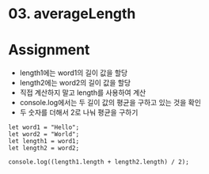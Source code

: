 # 03. averageLength

# Assignment

- length1에는 word1의 길이 값을 할당
- length2에는 word2의 길이 값을 할당
- 직접 계산하지 말고 length를 사용하여 계산
- console.log에서는 두 길이 값의 평균을 구하고 있는 것을 확인
- 두 숫자를 더해서 2로 나눠 평균을 구하기

```
let word1 = "Hello";
let word2 = "World";
let length1 = word1;
let length2 = word2;

console.log((length1.length + length2.length) / 2);
```
